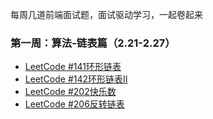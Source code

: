 每周几道前端面试题，面试驱动学习，一起卷起来

### 第一周：算法-链表篇（2.21-2.27）

- [LeetCode #141环形链表]('./category/algorithm/1Week-leetcode141.md')
- [LeetCode #142环形链表II]('./category/algorithm/1Week-leetcode142.md')
- [LeetCode #202快乐数]('./category/algorithm/1Week-leetcode202.md')
- [LeetCode #206反转链表]('./category/algorithm/1Week-leetcode206.md')